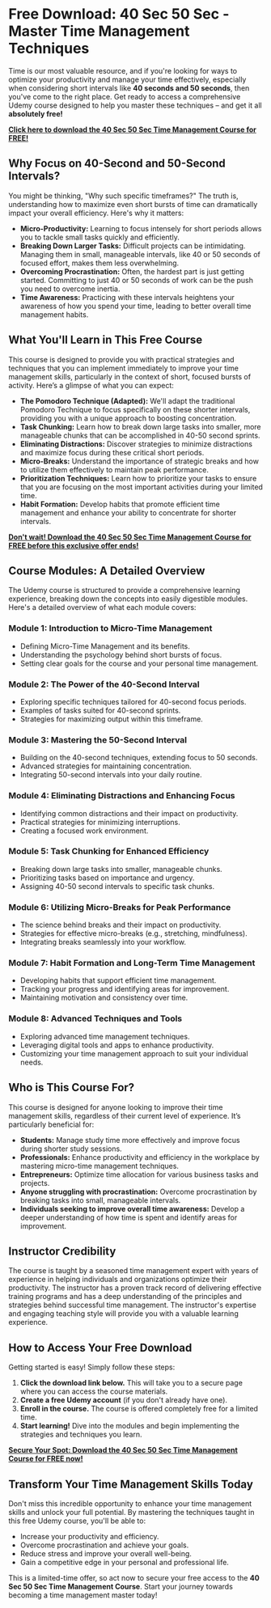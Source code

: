 # Free Download: 40 Sec 50 Sec - Master Time Management Techniques

Time is our most valuable resource, and if you're looking for ways to optimize your productivity and manage your time effectively, especially when considering short intervals like **40 seconds and 50 seconds**, then you've come to the right place. Get ready to access a comprehensive Udemy course designed to help you master these techniques – and get it all **absolutely free!**

[**Click here to download the 40 Sec 50 Sec Time Management Course for FREE!**](https://udemywork.com/40-sec50-sec)

## Why Focus on 40-Second and 50-Second Intervals?

You might be thinking, "Why such specific timeframes?" The truth is, understanding how to maximize even short bursts of time can dramatically impact your overall efficiency. Here's why it matters:

*   **Micro-Productivity:** Learning to focus intensely for short periods allows you to tackle small tasks quickly and efficiently.
*   **Breaking Down Larger Tasks:** Difficult projects can be intimidating. Managing them in small, manageable intervals, like 40 or 50 seconds of focused effort, makes them less overwhelming.
*   **Overcoming Procrastination:** Often, the hardest part is just getting started. Committing to just 40 or 50 seconds of work can be the push you need to overcome inertia.
*   **Time Awareness:** Practicing with these intervals heightens your awareness of how you spend your time, leading to better overall time management habits.

## What You'll Learn in This Free Course

This course is designed to provide you with practical strategies and techniques that you can implement immediately to improve your time management skills, particularly in the context of short, focused bursts of activity. Here’s a glimpse of what you can expect:

*   **The Pomodoro Technique (Adapted):** We'll adapt the traditional Pomodoro Technique to focus specifically on these shorter intervals, providing you with a unique approach to boosting concentration.
*   **Task Chunking:** Learn how to break down large tasks into smaller, more manageable chunks that can be accomplished in 40-50 second sprints.
*   **Eliminating Distractions:** Discover strategies to minimize distractions and maximize focus during these critical short periods.
*   **Micro-Breaks:** Understand the importance of strategic breaks and how to utilize them effectively to maintain peak performance.
*   **Prioritization Techniques:** Learn how to prioritize your tasks to ensure that you are focusing on the most important activities during your limited time.
*   **Habit Formation:** Develop habits that promote efficient time management and enhance your ability to concentrate for shorter intervals.

[**Don't wait! Download the 40 Sec 50 Sec Time Management Course for FREE before this exclusive offer ends!**](https://udemywork.com/40-sec50-sec)

## Course Modules: A Detailed Overview

The Udemy course is structured to provide a comprehensive learning experience, breaking down the concepts into easily digestible modules. Here's a detailed overview of what each module covers:

### Module 1: Introduction to Micro-Time Management

*   Defining Micro-Time Management and its benefits.
*   Understanding the psychology behind short bursts of focus.
*   Setting clear goals for the course and your personal time management.

### Module 2: The Power of the 40-Second Interval

*   Exploring specific techniques tailored for 40-second focus periods.
*   Examples of tasks suited for 40-second sprints.
*   Strategies for maximizing output within this timeframe.

### Module 3: Mastering the 50-Second Interval

*   Building on the 40-second techniques, extending focus to 50 seconds.
*   Advanced strategies for maintaining concentration.
*   Integrating 50-second intervals into your daily routine.

### Module 4: Eliminating Distractions and Enhancing Focus

*   Identifying common distractions and their impact on productivity.
*   Practical strategies for minimizing interruptions.
*   Creating a focused work environment.

### Module 5: Task Chunking for Enhanced Efficiency

*   Breaking down large tasks into smaller, manageable chunks.
*   Prioritizing tasks based on importance and urgency.
*   Assigning 40-50 second intervals to specific task chunks.

### Module 6: Utilizing Micro-Breaks for Peak Performance

*   The science behind breaks and their impact on productivity.
*   Strategies for effective micro-breaks (e.g., stretching, mindfulness).
*   Integrating breaks seamlessly into your workflow.

### Module 7: Habit Formation and Long-Term Time Management

*   Developing habits that support efficient time management.
*   Tracking your progress and identifying areas for improvement.
*   Maintaining motivation and consistency over time.

### Module 8: Advanced Techniques and Tools

*   Exploring advanced time management techniques.
*   Leveraging digital tools and apps to enhance productivity.
*   Customizing your time management approach to suit your individual needs.

## Who is This Course For?

This course is designed for anyone looking to improve their time management skills, regardless of their current level of experience. It’s particularly beneficial for:

*   **Students:** Manage study time more effectively and improve focus during shorter study sessions.
*   **Professionals:** Enhance productivity and efficiency in the workplace by mastering micro-time management techniques.
*   **Entrepreneurs:** Optimize time allocation for various business tasks and projects.
*   **Anyone struggling with procrastination:** Overcome procrastination by breaking tasks into small, manageable intervals.
*   **Individuals seeking to improve overall time awareness:** Develop a deeper understanding of how time is spent and identify areas for improvement.

## Instructor Credibility

The course is taught by a seasoned time management expert with years of experience in helping individuals and organizations optimize their productivity. The instructor has a proven track record of delivering effective training programs and has a deep understanding of the principles and strategies behind successful time management. The instructor's expertise and engaging teaching style will provide you with a valuable learning experience.

## How to Access Your Free Download

Getting started is easy! Simply follow these steps:

1.  **Click the download link below.** This will take you to a secure page where you can access the course materials.
2.  **Create a free Udemy account** (if you don't already have one).
3.  **Enroll in the course.** The course is offered completely free for a limited time.
4.  **Start learning!** Dive into the modules and begin implementing the strategies and techniques you learn.

[**Secure Your Spot: Download the 40 Sec 50 Sec Time Management Course for FREE now!**](https://udemywork.com/40-sec50-sec)

## Transform Your Time Management Skills Today

Don't miss this incredible opportunity to enhance your time management skills and unlock your full potential. By mastering the techniques taught in this free Udemy course, you'll be able to:

*   Increase your productivity and efficiency.
*   Overcome procrastination and achieve your goals.
*   Reduce stress and improve your overall well-being.
*   Gain a competitive edge in your personal and professional life.

This is a limited-time offer, so act now to secure your free access to the **40 Sec 50 Sec Time Management Course**. Start your journey towards becoming a time management master today!
